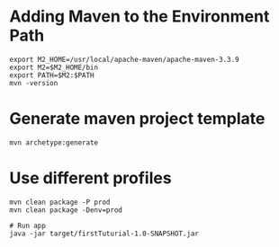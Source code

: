 # Adding Maven to the Environment Path
```
export M2_HOME=/usr/local/apache-maven/apache-maven-3.3.9
export M2=$M2_HOME/bin
export PATH=$M2:$PATH 
mvn -version
```

# Generate maven project template
```
mvn archetype:generate
```

# Use different profiles
```
mvn clean package -P prod
mvn clean package -Denv=prod

# Run app
java -jar target/firstTuturial-1.0-SNAPSHOT.jar
```
